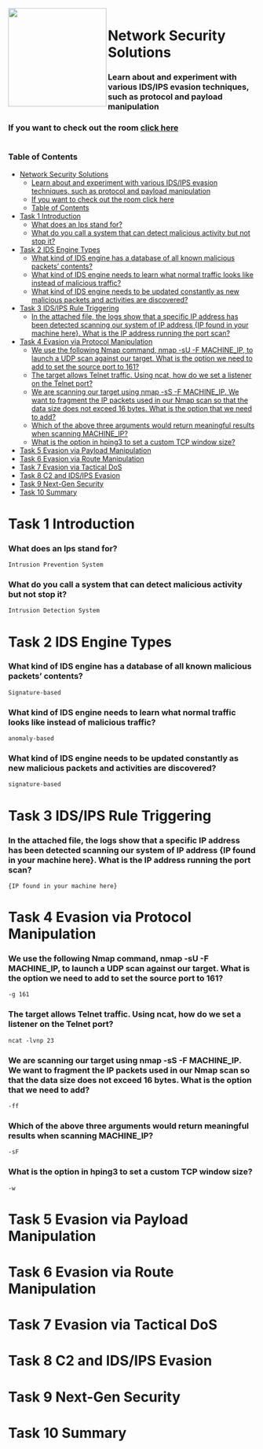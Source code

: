 <img src="https://tryhackme-images.s3.amazonaws.com/room-icons/9a88b741fd89551e0e041d3021c8ad8f.png" width="200" height="200" align="left">

# Network Security Solutions

### Learn about and experiment with various IDS/IPS evasion techniques, such as protocol and payload manipulation

### If you want to check out the room [click here](https://tryhackme.com/room/redteamnetsec)

#

### Table of Contents

- [Network Security Solutions](#network-security-solutions)
    - [Learn about and experiment with various IDS/IPS evasion techniques, such as protocol and payload manipulation](#learn-about-and-experiment-with-various-idsips-evasion-techniques-such-as-protocol-and-payload-manipulation)
    - [If you want to check out the room click here](#if-you-want-to-check-out-the-room-click-here)
    - [Table of Contents](#table-of-contents)
- [Task 1 Introduction](#task-1-introduction)
    - [What does an Ips stand for?](#what-does-an-ips-stand-for)
    - [What do you call a system that can detect malicious activity but not stop it?](#what-do-you-call-a-system-that-can-detect-malicious-activity-but-not-stop-it)
- [Task 2 IDS Engine Types](#task-2-ids-engine-types)
    - [What kind of IDS engine has a database of all known malicious packets’ contents?](#what-kind-of-ids-engine-has-a-database-of-all-known-malicious-packets-contents)
    - [What kind of IDS engine needs to learn what normal traffic looks like instead of malicious traffic?](#what-kind-of-ids-engine-needs-to-learn-what-normal-traffic-looks-like-instead-of-malicious-traffic)
    - [What kind of IDS engine needs to be updated constantly as new malicious packets and activities are discovered?](#what-kind-of-ids-engine-needs-to-be-updated-constantly-as-new-malicious-packets-and-activities-are-discovered)
- [Task 3 IDS/IPS Rule Triggering](#task-3-idsips-rule-triggering)
    - [In the attached file, the logs show that a specific IP address has been detected scanning our system of IP address {IP found in your machine here}. What is the IP address running the port scan?](#in-the-attached-file-the-logs-show-that-a-specific-ip-address-has-been-detected-scanning-our-system-of-ip-address-ip-found-in-your-machine-here-what-is-the-ip-address-running-the-port-scan)
- [Task 4 Evasion via Protocol Manipulation](#task-4-evasion-via-protocol-manipulation)
    - [We use the following Nmap command, nmap -sU -F MACHINE_IP, to launch a UDP scan against our target. What is the option we need to add to set the source port to 161?](#we-use-the-following-nmap-command-nmap--su--f-machine_ip-to-launch-a-udp-scan-against-our-target-what-is-the-option-we-need-to-add-to-set-the-source-port-to-161)
    - [The target allows Telnet traffic. Using ncat, how do we set a listener on the Telnet port?](#the-target-allows-telnet-traffic-using-ncat-how-do-we-set-a-listener-on-the-telnet-port)
    - [We are scanning our target using nmap -sS -F MACHINE_IP. We want to fragment the IP packets used in our Nmap scan so that the data size does not exceed 16 bytes. What is the option that we need to add?](#we-are-scanning-our-target-using-nmap--ss--f-machine_ip-we-want-to-fragment-the-ip-packets-used-in-our-nmap-scan-so-that-the-data-size-does-not-exceed-16-bytes-what-is-the-option-that-we-need-to-add)
    - [Which of the above three arguments would return meaningful results when scanning MACHINE_IP?](#which-of-the-above-three-arguments-would-return-meaningful-results-when-scanning-machine_ip)
    - [What is the option in hping3 to set a custom TCP window size?](#what-is-the-option-in-hping3-to-set-a-custom-tcp-window-size)
- [Task 5 Evasion via Payload Manipulation](#task-5-evasion-via-payload-manipulation)
- [Task 6 Evasion via Route Manipulation](#task-6-evasion-via-route-manipulation)
- [Task 7 Evasion via Tactical DoS](#task-7-evasion-via-tactical-dos)
- [Task 8 C2 and IDS/IPS Evasion](#task-8-c2-and-idsips-evasion)
- [Task 9 Next-Gen Security](#task-9-next-gen-security)
- [Task 10 Summary](#task-10-summary)

# Task 1 Introduction

### What does an Ips stand for?

    Intrusion Prevention System

### What do you call a system that can detect malicious activity but not stop it?

    Intrusion Detection System

# Task 2 IDS Engine Types

### What kind of IDS engine has a database of all known malicious packets’ contents?

    Signature-based

### What kind of IDS engine needs to learn what normal traffic looks like instead of malicious traffic?

    anomaly-based

### What kind of IDS engine needs to be updated constantly as new malicious packets and activities are discovered?

    signature-based

# Task 3 IDS/IPS Rule Triggering

### In the attached file, the logs show that a specific IP address has been detected scanning our system of IP address {IP found in your machine here}. What is the IP address running the port scan?

    {IP found in your machine here}

# Task 4 Evasion via Protocol Manipulation

### We use the following Nmap command, nmap -sU -F MACHINE_IP, to launch a UDP scan against our target. What is the option we need to add to set the source port to 161?

    -g 161

### The target allows Telnet traffic. Using ncat, how do we set a listener on the Telnet port?

    ncat -lvnp 23

### We are scanning our target using nmap -sS -F MACHINE_IP. We want to fragment the IP packets used in our Nmap scan so that the data size does not exceed 16 bytes. What is the option that we need to add?

    -ff

### Which of the above three arguments would return meaningful results when scanning MACHINE_IP?

    -sF

### What is the option in hping3 to set a custom TCP window size?

    -w

# Task 5 Evasion via Payload Manipulation

# Task 6 Evasion via Route Manipulation

# Task 7 Evasion via Tactical DoS

# Task 8 C2 and IDS/IPS Evasion

# Task 9 Next-Gen Security

# Task 10 Summary
